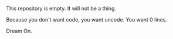 This repository is empty. It will not be a thing.

Because you don't want code, you want uncode. You want 0 lines.

Dream On.

